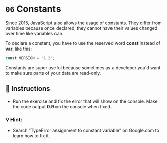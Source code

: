 # `06` Constants


Since 2015, JavaScript also allows the usage of constants. 
They differ from variables because once declared, they cannot have their values changed over time like variables can.

To declare a constant, you have to use the reserved word **const** instead of **var**, like this:

```js
const VERSION = '1.2';
```

Constants are super useful because sometimes as a developer you'd want to make sure parts of your data are read-only.


## :pencil: Instructions
* Run the exercise and fix the error that will show on the console. 
Make the code output **0.9** on the console when fixed.

### 💡 Hint:
* Search "TypeError assignment to constant variable" on Google.com to learn how to fix it.